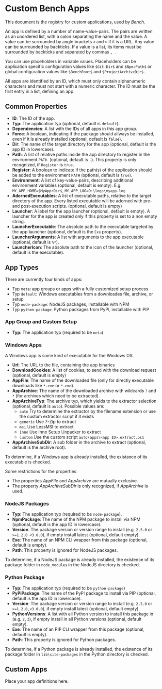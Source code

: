 # Custom Bench Apps

This document is the registry for custom applications, used by _Bench_.

An app is defined by a number of name-value-pairs.
The pairs are written as an unordered list, with a colon separating the name and the value.
A value can be surrounded by angle brackets `<` and `>` if it is a URL.
Any value can be surrounded by backticks.
If a value is a list, its items must be surrounded by backticks and separated by commas `, `.

You can use placeholders in variable values.
Placeholders can be application specific configuration values
like `$Git:Dir$` and `$Npm:Path$` or global configuration values
like `$BenchRoot$` and `$ProjectArchiveDir$`.

All apps are identified by an ID, which must only contain alphanumeric characters
and must not start with a numeric character.
The ID must be the first entry in a list, defining an app.

## Common Properties

* **ID**:
  The ID of the app.
* **Typ**:
  The application typ (optional, default is `default`).
* **Dependencies**:
  A list with the IDs of all apps in this app group.
* **Force**:
  A boolean, indicating if the package should allways be installed,
  even if it is already installed (optional, default is `false`).
* **Dir**:
  The name of the target directory for the app (optional, default is the app ID in lowercase).
* **Path**:
  A list of relative paths inside the app directory to register in the environment `PATH`. (optional, default is `.`).
  This property is only recognized, if `Register` is `true`.
* **Register**:
  A boolean to indicate if the path(s) of the application should be added to the environment `PATH` (optional, default is `true`).
* **Environment**:
  A list of key-value-pairs, describing additional environment variables (optional, default is empty).
  E.g. `MY_APP_HOME=$MyApp:Dir$`, `MY_APP_LOG=D:\logs\myapp.log`
* **AdornedExecutables**:
  A list of executable paths, relative to the target directory of the app.
  Every listed executable will be adorned with pre- and post-execution scripts.
  (optional, default is empty)
* **Launcher**:
  A label for the app launcher (optional, default is empty).
  A launcher for the app is created only if this property is set to a non empty string.
* **LauncherExecutable**:
  The absolute path to the executable targeted by the app launcher
  (optional, default is the `Exe` property).
* **LauncherArguments**:
  A list with arguments to the app executable (optional, default is `%*`).
* **LauncherIcon**:
  The absolute path to the icon of the launcher (optional, default is the executable).

## App Types

There are currently four kinds of apps:

* Typ `meta`: app groups or apps with a fully customized setup process
* Typ `default`: Windows executables from a downloades file, archive, or setup
* Typ `node-package`: NodeJS packages, installable with NPM
* Typ `python-package`: Python packages from PyPI, installable with PIP

### App Group and Custom Setup

* **Typ**:
  The application typ (required to be `meta`)

### Windows Apps

A Windows app is some kind of executable for the Windows OS.

* **Url**:
  The URL to the file, containing the app binaries
* **DownloadCookies**:
  A list of cookies, to send with the download request (optional, default is empty)
* **AppFile**:
  The name of the downloaded file (only for directly executable downloads like `*.exe` or `*.cmd`).
* **AppArchive**:
  The name of the downloaded archive with wildcards `?` and `*` (for archives which need to be extracted).
* **AppArchiveTyp**:
  The archive typ, which yields to the extractor selection (optional, default is `auto`).
  Possible values are:
    + `auto` Try to determine the extractor by the filename extension or use the custom extractor script if it exists
    + `generic` Use 7-Zip to extract
    + `msi` Use LessMSI to extract
    + `inno` Use Inno Setup Unpacker to extract
    + `custom` Use the custom script `auto\apps\<app ID>.extract.ps1`
* **AppArchiveSubDir**:
  A sub folder in the archive to extract (optional, default is the archive root).

To determine, if a Windows app is already installed, the existance of its executable is checked.

Some restrictions for the properties:

* The properties _AppFile_ and _AppArchive_ are mutually exclusive.
* The property _AppArchiveSubDir_ is only recognized, if _AppArchive_ is used.

### NodeJS Packages

* **Typ**:
  The application typ (required to be `node-package`).
* **NpmPackage**:
  The name of the NPM package to install via NPM (optional, default is the app ID in lowercase).
* **Version**:
  The package version or version range to install (e.g. `2.5.0` or `>=1.2.0 <3.0.0`),
  if empty install latest (optional, default empty).
* **Exe**:
  The name of an NPM CLI wrapper from this package (optional, default is empty).
* **Path**:
  This property is ignored for NodeJS packages.

To determine, if a NodeJS package is already installed, the existence of its package folder in
`node_modules` in the NodeJS directory is checked.

### Python Package

* **Typ**:
  The application typ (required to be `python-package`)
* **PyPiPackage**:
  The name of the PyPI package to install via PIP (optional, default is the app ID in lowercase).
* **Version**:
  The package version or version range to install (e.g. `2.5.0` or `>=1.2.0,<3.0.0`),
  if empty install latest (optional, default empty).
* **PythonVersions**:
  A list with all Python version to install this package in (e.g. `2`, `3`),
  if empty install in all Python versions (optional, default empty).
* **Exe**:
  The name of an PIP CLI wrapper from this package (optional, default is empty).
* **Path**:
  This property is ignored for Python packages.

To determine, if a Python package is already installed, the existence of its package folder in
`lib\site-packages` in the Python directory is checked.

## Custom Apps

Place your app definitions here.
